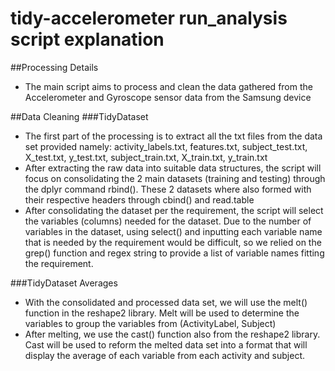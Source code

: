 # tidy-accelerometer run_analysis script explanation

##Processing Details
* The main script aims to process and clean the data gathered from the Accelerometer and Gyroscope sensor data from the Samsung device

##Data Cleaning 
###TidyDataset
* The first part of the processing is to extract all the txt files from the data set provided namely: activity_labels.txt, features.txt, subject_test.txt, X_test.txt, y_test.txt, subject_train.txt, X_train.txt, y_train.txt
* After extracting the raw data into suitable data structures, the script will focus on consolidating the 2 main datasets (training and testing) through the dplyr command rbind(). These 2 datasets where also formed with their respective headers through cbind() and read.table
* After consolidating the dataset per the requirement, the script will select the variables (columns) needed for the dataset. Due to the number of variables in the dataset, using select() and inputting each variable name that is needed by the requirement would be difficult, so we relied on the grep() function and regex string to provide a list of variable names fitting the requirement.

###TidyDataset Averages
* With the consolidated and processed data set, we will use the melt() function in the reshape2 library. Melt will be used to determine the variables to group the variables from (ActivityLabel, Subject)
* After melting, we use the cast() function also from the reshape2 library. Cast will be used to reform the melted data set into a format that will display the average of each variable from each activity and subject.

